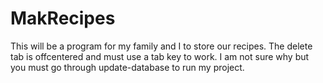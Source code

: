 # MakRecipes
This will be a program for my family and I to store our recipes.
The delete tab is offcentered and must use a tab key to work.
I am not sure why but you must go through update-database to run my project. 
